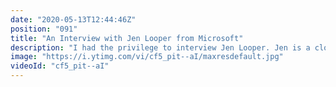 ```yaml
---
date: "2020-05-13T12:44:46Z"
position: "091"
title: "An Interview with Jen Looper from Microsoft"
description: "I had the privilege to interview Jen Looper. Jen is a cloud advocate lead at Microsoft, she is the founder of Front-end Foxes (previously Vue Vixens) and she is a seasoned speaker and developress.\n\nWe had a lovely wide-ranging conversation where we learn about how she came up during the first Internet bubble, managing work and life with kids and starting Front-end Foxes.\n\nIn this video series I interview people that are amazing at their jobs in the tech industry. I try to find out what makes these people shine - how to they deliver such high quality work? What tools and best practices do they recommend?\n\nFollow Jen here:\nWebsite: https://jenlooper.com\nTwitter: https://twitter.com/jenlooper\nFront-end Foxes: https://www.vuevixens.org\n\nFollow me here:\nWebsite: https://timbenniks.nl\nTwitter: https://twitter.com/timbenniks\nGithub: https://github.com/timbenniks"
image: "https://i.ytimg.com/vi/cf5_pit--aI/maxresdefault.jpg"
videoId: "cf5_pit--aI"
---
```


